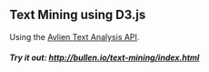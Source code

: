 ## Text Mining using D3.js

Using the [Aylien Text Analysis API](http://docs.aylien.com/).

##### Try it out: http://bullen.io/text-mining/index.html
